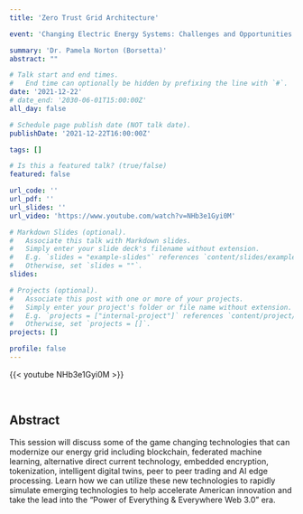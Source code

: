 ```yaml
---
title: 'Zero Trust Grid Architecture'

event: 'Changing Electric Energy Systems: Challenges and Opportunities'

summary: 'Dr. Pamela Norton (Borsetta)'
abstract: ""

# Talk start and end times.
#   End time can optionally be hidden by prefixing the line with `#`.
date: '2021-12-22'
# date_end: '2030-06-01T15:00:00Z'
all_day: false

# Schedule page publish date (NOT talk date).
publishDate: '2021-12-22T16:00:00Z'

tags: []

# Is this a featured talk? (true/false)
featured: false

url_code: ''
url_pdf: ''
url_slides: ''
url_video: 'https://www.youtube.com/watch?v=NHb3e1Gyi0M'

# Markdown Slides (optional).
#   Associate this talk with Markdown slides.
#   Simply enter your slide deck's filename without extension.
#   E.g. `slides = "example-slides"` references `content/slides/example-slides.md`.
#   Otherwise, set `slides = ""`.
slides:

# Projects (optional).
#   Associate this post with one or more of your projects.
#   Simply enter your project's folder or file name without extension.
#   E.g. `projects = ["internal-project"]` references `content/project/deep-learning/index.md`.
#   Otherwise, set `projects = []`.
projects: []

profile: false
---
```


{{< youtube NHb3e1Gyi0M >}}

<br>

## Abstract

This session will discuss some of the game changing technologies that can modernize our energy grid including blockchain, federated machine learning, alternative direct current technology, embedded encryption, tokenization, intelligent digital twins, peer to peer trading and AI edge processing. Learn how we can utilize these new technologies to rapidly simulate emerging technologies to help accelerate American innovation and take the lead into the “Power of Everything & Everywhere Web 3.0” era.